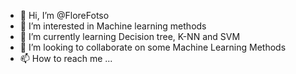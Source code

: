 - 👋 Hi, I’m @FloreFotso
- 👀 I’m interested in Machine learning methods
- 🌱 I’m currently learning Decision tree, K-NN and SVM
- 💞️ I’m looking to collaborate on some Machine Learning Methods
- 📫 How to reach me ...

<!---
FLOREFOTSO/FLOREFOTSO is a ✨ special ✨ repository because its `README.md` (this file) appears on your GitHub profile.
You can click the Preview link to take a look at your changes.
--->
